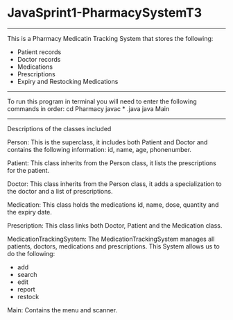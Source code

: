 # JavaSprint1-PharmacySystemT3

---

This is a Pharmacy Medicatin Tracking System that stores the following:

- Patient records
- Doctor records
- Medications
- Prescriptions
- Expiry and Restocking Medications

---

To run this program in terminal you will need to enter the following commands in order:
cd Pharmacy
javac \* .java
java Main

---

Descriptions of the classes included

Person: This is the superclass, it includes both Patient and Doctor and contains the following information: id, name, age, phonenumber.

Patient: This class inherits from the Person class, it lists the prescriptions for the patient.

Doctor: This class inherits from the Person class, it adds a specialization to the doctor and a list of prescriptions.

Medication: This class holds the medications id, name, dose, quantity and the expiry date.

Prescription: This class links both Doctor, Patient and the Medication class.

MedicationTrackingSystem: The MedicationTrackingSystem manages all patients, doctors, medications and prescriptions. This System allows us to do the following:

- add
- search
- edit
- report
- restock

Main: Contains the menu and scanner.
